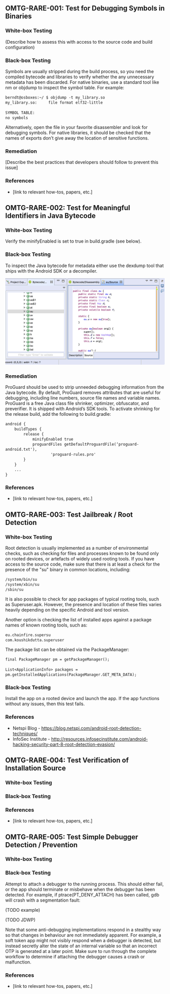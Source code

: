 ## <a name="OMTG-RARE-001"></a>OMTG-RARE-001: Test for Debugging Symbols in Binaries

### White-box Testing

(Describe how to assess this with access to the source code and build configuration)

### Black-box Testing

Symbols  are usually stripped during the build process, so you need the compiled bytecode and libraries to verify whether the any unnecessary metadata has been discarded. For native binaries, use a standard tool like nm or objdump to inspect the symbol table. For example:

~~~~ 
berndt@osboxes:~/ $ objdump -t my_library.so
my_library.so:     file format elf32-little

SYMBOL TABLE:
no symbols
~~~~ 

Alternatively, open the file in your favorite disassembler and look for debugging symbols. For native libraries, it should be checked that the names of exports don’t give away the location of sensitive functions. 

### Remediation

[Describe the best practices that developers should follow to prevent this issue]

### References

- [link to relevant how-tos, papers, etc.]

## <a name="OMTG-RARE-002"></a>OMTG-RARE-002:  Test for Meaningful Identifiers in Java Bytecode

### White-box Testing

Verify the minifyEnabled is set to true in build.gradle (see below).

### Black-box Testing

To inspect the Java bytecode for metadata either use the dexdump tool that ships with the Android SDK or a decompiler.

![ProGuard-obfuscated code](../images/proguard.jpg)

### Remediation

ProGuard should be used to strip unneeded debugging information from the Java bytecode. By default, ProGuard removes attributes that are useful for debugging, including line numbers, source file names and variable names. ProGuard is a free Java class file shrinker, optimizer, obfuscator, and preverifier. It is shipped with Android’s SDK tools. To activate shrinking for the release build, add the following to build.gradle:

~~~~ 
android {
    buildTypes {
        release {
            minifyEnabled true
            proguardFiles getDefaultProguardFile(‘proguard-android.txt'),
                    'proguard-rules.pro'
        }
    }
    ...
}
~~~~ 

### References

- [link to relevant how-tos, papers, etc.]

## <a name="OMTG-RARE-003"></a>OMTG-RARE-003: Test Jailbreak / Root Detection

### White-box Testing

Root detection is usually implemented as a number of environmental checks, such as checking for files and processes known to be found only on rooted devices, or artefacts of widely used rooting tools. If you have access to the source code, make sure that there is at least a check for the presence of the "su" binary in common locations, including:

~~~~
/system/bin/su
/system/xbin/su
/sbin/su
~~~~

It is also possible to check for app packages of typical rooting tools, such as Superuser.apk. However, the presence and location of these files varies heavily depending on the specific Android and tool version. 

Another option is checking the list of installed apps against a package names of known rooting tools, such as:

~~~~
eu.chainfire.supersu
com.koushikdutta.superuser
~~~~

The package list can be obtained via the PackageManager:

~~~~
final PackageManager pm = getPackageManager();

List<ApplicationInfo> packages = pm.getInstalledApplications(PackageManager.GET_META_DATA);
~~~~

### Black-box Testing

Install the app on a rooted device and launch the app. If the app functions without any issues, then this test fails.

### References

- Netspi Blog - https://blog.netspi.com/android-root-detection-techniques/
- InfoSec Institute - http://resources.infosecinstitute.com/android-hacking-security-part-8-root-detection-evasion/

## <a name="OMTG-RARE-004"></a>OMTG-RARE-004: Test Verification of Installation Source

### White-box Testing


### Black-box Testing


### References

- [link to relevant how-tos, papers, etc.]

## <a name="OMTG-RARE-005"></a>OMTG-RARE-005: Test Simple Debugger Detection / Prevention

### White-box Testing


### Black-box Testing

Attempt to attach a debugger to the running process. This  should either fail, or the app should terminate or misbehave when the debugger has been detected. For example, if ptrace(PT_DENY_ATTACH) has been called, gdb will crash with a segmentation fault:

(TODO example)

(TODO JDWP)

Note that some anti-debugging implementations respond in a stealthy way so that changes in behaviour are not immediately apparent. For example, a soft token app might not visibly respond when a debugger is detected, but instead secretly alter the state of an internal variable so that an incorrect OTP is generated at a later point. Make sure to run through the complete workflow to determine if attaching the debugger causes a crash or malfunction.

### References

- [link to relevant how-tos, papers, etc.]

